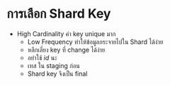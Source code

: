 # การเลือก Shard Key 


- High Cardinality ค่า key unique มาก
	- Low Frequency ทำให้ข้อมูลกระจายไปใน Shard ได้ง่าย
	- หลีกเลี่ยง key ที่ change ได้ง่าย
	- อย่าใช้ _id_ นะ
	- เทส ใน staging ก่อน
	- Shard key จึงเป็น final